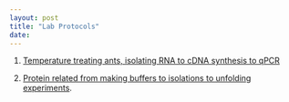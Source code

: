 ```yaml
---
layout: post
title: "Lab Protocols"
date: 
---
```


1. <a href="https://github.com/adnguyen/Dissertation_temperature_adaptation_ants/blob/master/ANBE_protocols.md">Temperature treating ants, isolating RNA to cDNA synthesis to qPCR</a>

2. <a href="https://github.com/adnguyen/2016_Protein_stability_evolution/blob/master/Protocols/Protocols.md">Protein related from making buffers to isolations to unfolding experiments</a>. 